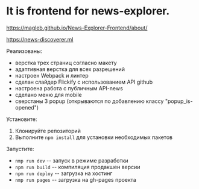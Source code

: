 # It is frontend for news-explorer.

https://magleb.github.io/News-Explorer-Frontend/about/

https://news-discoverer.ml

Реализованы:

- верстка трех страниц согласно макету
- адаптивная верстка для всех разрешений
- настроен Webpack и линтер
- сделан слайдер Flickify с использованием API github
- настроена работа с публичным API-news
- сделано меню для mobile
- сверстаны 3 popup (открываются по добавлению классу "popup_is-opened")


Установите:

1. Клонируйте репозиторий
2. Выполните `npm install` для установки необходимых пакетов

Запустите:

- `nmp run dev` -- запуск в режиме разработки
- `npm run build` -- компиляция продакшен версии
- `npm run deploy` -- загрузка на хостинг
- `nmp run pages` -- загрузка на gh-pages проекта
